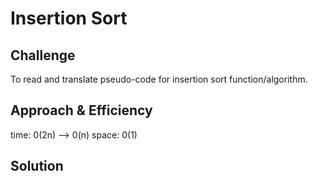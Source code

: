# Insertion Sort


## Challenge
To read and translate pseudo-code for insertion sort function/algorithm.

## Approach & Efficiency

time: 0(2n) --> 0(n)
space: 0(1)

## Solution



